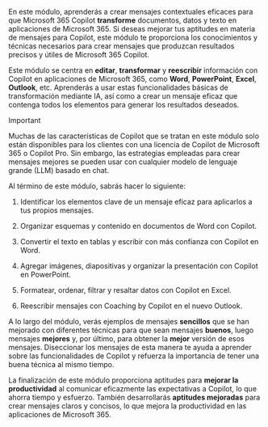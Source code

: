 En este módulo, aprenderás a crear mensajes contextuales eficaces para que Microsoft 365 Copilot **transforme** documentos, datos y texto en aplicaciones de Microsoft 365. Si deseas mejorar tus aptitudes en materia de mensajes para Copilot, este módulo te proporciona los conocimientos y técnicas necesarios para crear mensajes que produzcan resultados precisos y útiles de Microsoft 365 Copilot.

Este módulo se centra en **editar**, **transformar** y **reescribir** información con Copilot en aplicaciones de Microsoft 365, como **Word**, **PowerPoint**, **Excel**, **Outlook**, etc. Aprenderás a usar estas funcionalidades básicas de transformación mediante IA, así como a crear un mensaje eficaz que contenga todos los elementos para generar los resultados deseados.

> [!IMPORTANT]
> Muchas de las características de Copilot que se tratan en este módulo solo están disponibles para los clientes con una licencia de Copilot de Microsoft 365 o Copilot Pro. Sin embargo, las estrategias empleadas para crear mensajes mejores se pueden usar con cualquier modelo de lenguaje grande (LLM) basado en chat.

Al término de este módulo, sabrás hacer lo siguiente:

1. Identificar los elementos clave de un mensaje eficaz para aplicarlos a tus propios mensajes.

1. Organizar esquemas y contenido en documentos de Word con Copilot.

1. Convertir el texto en tablas y escribir con más confianza con Copilot en Word.

1. Agregar imágenes, diapositivas y organizar la presentación con Copilot en PowerPoint.

1. Formatear, ordenar, filtrar y resaltar datos con Copilot en Excel.

1. Reescribir mensajes con Coaching by Copilot en el nuevo Outlook.

A lo largo del módulo, verás ejemplos de mensajes **sencillos** que se han mejorado con diferentes técnicas para que sean mensajes **buenos**, luego mensajes **mejores** y, por último, para obtener la **mejor** versión de esos mensajes. Diseccionar los mensajes de esta manera te ayuda a aprender sobre las funcionalidades de Copilot y refuerza la importancia de tener una buena técnica al mismo tiempo.

La finalización de este módulo proporciona aptitudes para **mejorar la productividad** al comunicar eficazmente las expectativas a Copilot, lo que ahorra tiempo y esfuerzo. También desarrollarás **aptitudes mejoradas** para crear mensajes claros y concisos, lo que mejora la productividad en las aplicaciones de Microsoft 365.